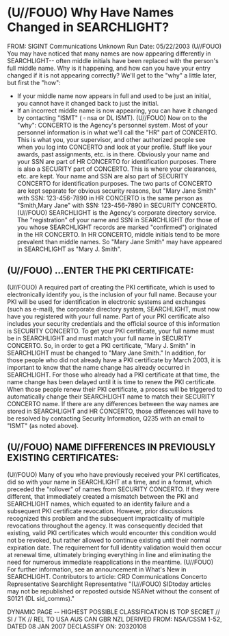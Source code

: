# (U//FOUO) Why Have Names Changed in SEARCHLIGHT? 

FROM: SIGINT Communications
Unknown
Run Date: 05/22/2003
(U//FOUO) You may have noticed that many names are now appearing differently in SEARCHLIGHT-- often middle initials have been replaced with the person's full middle name. Why is it happening, and how can you have your entry changed if it is not appearing correctly? We'll get to the "why" a little later, but first the "how":

- If your middle name now appears in full and used to be just an initial, you cannot have it changed back to just the initial.
- If an incorrect middle name is now appearing, you can have it changed by contacting "ISMT" ( $\square$ nsa or DL ISMT).
(U//FOUO) Now on to the "why": CONCERTO is the Agency's personnel system. Most of your personnel information is in what we'll call the "HR" part of CONCERTO. This is what you, your supervisor, and other authorized people see when you log into CONCERTO and look at your profile. Stuff like your awards, past assignments, etc. is in there. Obviously your name and your SSN are part of HR CONCERTO for identification purposes. There is also a SECURITY part of CONCERTO. This is where your clearances, etc. are kept. Your name and SSN are also part of SECURITY CONCERTO for identification purposes. The two parts of CONCERTO are kept separate for obvious security reasons, but "Mary Jane Smith" with SSN: 123-456-7890 in HR CONCERTO is the same person as "Smith,Mary Jane" with SSN: 123-456-7890 in SECURITY CONCERTO.
(U//FOUO) SEARCHLIGHT is the Agency's corporate directory service. The "registration" of your name and SSN in SEARCHLIGHT (for those of you whose SEARCHLIGHT records are marked "confirmed") originated in the HR CONCERTO. In HR CONCERTO, middle initials tend to be more prevalent than middle names. So "Mary Jane Smith" may have appeared in SEARCHLIGHT as "Mary J. Smith".

## (U//FOUO) ...ENTER THE PKI CERTIFICATE:

(U//FOUO) A required part of creating the PKI certificate, which is used to electronically identify you, is the inclusion of your full name. Because your PKI will be used for identification in electronic systems and exchanges (such as e-mail), the corporate directory system, SEARCHLIGHT, must now have you registered with your full name. Part of your PKI certificate also includes your security credentials and the official source of this information is SECURITY CONCERTO. To get your PKI certificate, your full name must be in SEARCHLIGHT and must match your full name in SECURITY CONCERTO. So, in order to get a PKI certificate, "Mary J. Smith" in SEARCHLIGHT must be changed to "Mary Jane Smith." In addition, for those people who did not already have a PKI certificate by March 2003, it is important to know that the name change has already occurred in SEARCHLIGHT. For those who already had a PKI certificate at that time, the name change has been delayed until it is time to renew the PKI certificate. When those people renew their PKI certificate, a process will be triggered to automatically change their SEARCHLIGHT name to match their SECURITY CONCERTO name. If there are any differences between the way names are stored in SEARCHLIGHT and HR CONCERTO, those differences will have to be resolved by contacting Security Information, Q235 with an email to "ISMT" (as noted above).

## (U//FOUO) NAME DIFFERENCES IN PREVIOUSLY EXISTING CERTIFICATES:

(U//FOUO) Many of you who have previously received your PKI certificates, did so with your name in SEARCHLIGHT at a time, and in a format, which preceded the "rollover" of names from SECURITY CONCERTO. If they were different, that immediately created a mismatch between the PKI and SEARCHLIGHT names, which equated to an identity failure and a subsequent PKI
certificate revocation. However, prior discussions recognized this problem and the subsequent impracticality of multiple revocations throughout the agency. It was consequently decided that existing, valid PKI certificates which would encounter this condition would not be revoked, but rather allowed to continue existing until their normal expiration date. The requirement for full identity validation would then occur at renewal time, ultimately bringing everything in line and eliminating the need for numerous immediate reapplications in the meantime.
(U//FOUO) For further information, see an announcement in What's New in SEARCHLIGHT.
Contributors to article:
CRD Communications
Concerto Representative
Searchlight Representative
"(U//FOUO) SIDtoday articles may not be republished or reposted outside NSANet without the consent of S0121 (DL sid_comms)."

DYNAMIC PAGE -- HIGHEST POSSIBLE CLASSIFICATION IS
TOP SECRET // SI / TK // REL TO USA AUS CAN GBR NZL
DERIVED FROM: NSA/CSSM 1-52, DATED 08 JAN 2007 DECLASSIFY ON: 20320108
